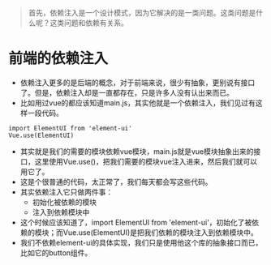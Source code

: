 > 首先，依赖注入是一个设计模式，因为它解决的是一类问题。这类问题是什么呢？这类问题和依赖有关系。

# 前端的依赖注入
* 依赖注入更多的是后端的概念，对于前端来说，很少有抽象，更别说有接口了。但是，依赖注入却是一直都存在，只是许多人没有认出来而已。
* 比如用过vue的都应该知道main.js，其实他就是一个依赖注入，我们见过有这样一段代码。
```
import ElementUI from 'element-ui'
Vue.use(ElementUI)
```
* 其实就是我们的需要的模块依赖vue模块，main.js就是vue模块抽象出来的接口，这里使用Vue.use()，把我们需要的模块vue注入进来，然后我们就可以用它了。
* 这是个很普通的代码，太正常了，我们每天都会写这些代码。
* 其实依赖注入它只做两件事：
    - 初始化被依赖的模块 
    - 注入到依赖模块中
* 这个时候应该知道了，import ElementUI from 'element-ui'，初始化了被依赖的模块；而Vue.use(ElementUI)是把我们依赖的模块注入到依赖模块中。
* 我们不依赖element-ui的具体实现，我们只是使用他这个库的抽象接口而已，比如它的button组件。
